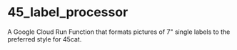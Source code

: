 # 45_label_processor
A Google Cloud Run Function that formats pictures of 7" single labels to the preferred style for 45cat.
